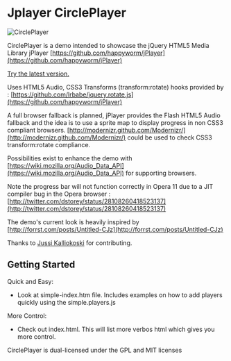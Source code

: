 # Jplayer CirclePlayer

![CirclePlayer](https://github.com/maboa/circleplayer/raw/master/screencaps/circleplayer.png)
 
CirclePlayer is a demo intended to showcase the jQuery HTML5 Media Library jPlayer
[https://github.com/happyworm/jPlayer](https://github.com/happyworm/jPlayer) 

[Try the latest version.](http://happyworm.com/jPlayerLab/circleplayer/)   

Uses HTML5 Audio, CSS3 Transforms (transform:rotate) hooks provided by : [https://github.com/lrbabe/jquery.rotate.js](https://github.com/happyworm/jPlayer)

A full browser fallback is planned, jPlayer provides the Flash HTML5 Audio fallback and the idea is to use a sprite map to display progress in non CSS3 compliant browsers. [http://modernizr.github.com/Modernizr/](http://modernizr.github.com/Modernizr/) could be used to check CSS3 transform:rotate compliance. 

Possibilities exist to enhance the demo with [https://wiki.mozilla.org/Audio_Data_API](https://wiki.mozilla.org/Audio_Data_API) for supporting browsers.

Note the progress bar will not function correctly in Opera 11 due to a JIT compiler bug in the Opera browser : [http://twitter.com/dstorey/status/28108260418523137](http://twitter.com/dstorey/status/28108260418523137) 

The demo's current look is heavily inspired by [http://forrst.com/posts/Untitled-CJz](http://forrst.com/posts/Untitled-CJz)       

Thanks to [Jussi Kalliokoski](http://twitter.com/quinnirill) for contributing.

## Getting Started

Quick and Easy:

- Look at simple-index.htm file. Includes examples on how to add players quickly using the simple.players.js

More Control:

- Check out index.html. This will list more verbos html which gives you more control. 



CirclePlayer is dual-licensed under the GPL and MIT licenses

 